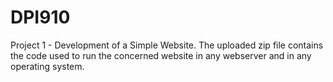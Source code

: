 # DPI910
Project 1 - Development of a Simple Website.
The uploaded zip file contains the code used to run the concerned website in any webserver and in any operating system.
